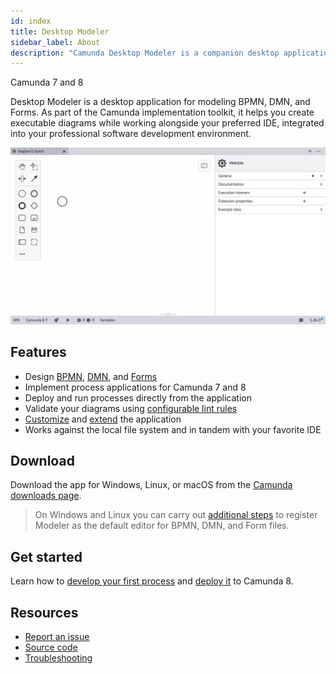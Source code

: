```yaml
---
id: index
title: Desktop Modeler
sidebar_label: About
description: "Camunda Desktop Modeler is a companion desktop application for modeling BPMN, DMN, and Forms, compatible with Camunda 7 and Camunda 8. Designed to integrate seamlessly into professional software development workflows, it is intended to be used alongside your preferred IDE—not as a standalone tool."
---
```


<span class="badge badge--cloud">Camunda 7 and 8</span>

Desktop Modeler is a desktop application for modeling BPMN, DMN, and Forms. As part of the Camunda implementation toolkit, it helps you create executable diagrams while working alongside your preferred IDE, integrated into your professional software development environment.

![Desktop Modeler Screenshot](./img/new-diagram.png)

## Features

- Design [BPMN](../bpmn/bpmn.md), [DMN](../dmn/dmn.md), and [Forms](../forms/camunda-forms-reference.md)
- Implement process applications for Camunda 7 and 8
- Deploy and run processes directly from the application
- Validate your diagrams using [configurable lint rules](https://github.com/camunda/camunda-modeler-custom-linter-rules-plugin)
- [Customize](./flags/flags.md) and [extend](./plugins/plugins.md) the application
- Works against the local file system and in tandem with your favorite IDE

## Download

Download the app for Windows, Linux, or macOS from the [Camunda downloads page](https://camunda.com/download/modeler/).

> On Windows and Linux you can carry out [additional steps](./install-the-modeler#wire-file-associations) to register Modeler as the default editor for BPMN, DMN, and Form files.

## Get started

Learn how to [develop your first process](./model-your-first-diagram.md) and [deploy it](./connect-to-camunda-8.md) to Camunda 8.

## Resources

- [Report an issue](https://github.com/camunda/camunda-modeler/issues)
- [Source code](https://github.com/camunda/camunda-modeler)
- [Troubleshooting](/self-managed/operational-guides/troubleshooting/troubleshooting.md)
